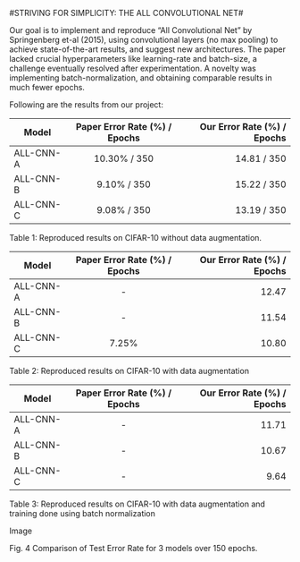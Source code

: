 #STRIVING FOR SIMPLICITY: THE ALL CONVOLUTIONAL NET#

Our goal is to implement and reproduce “All Convolutional Net” by Springenberg et-al (2015), using convolutional layers (no max pooling) to achieve state-of-the-art results, and suggest new architectures. The paper lacked crucial hyperparameters like learning-rate and batch-size, a challenge eventually resolved after experimentation. A novelty was implementing batch-normalization, and obtaining comparable results in much fewer epochs. 

Following are the results from our project:


| Model         | Paper Error Rate (%) / Epochs           | Our Error Rate (%) / Epochs  |
| ------------- |:-------------:| -----:|
| ALL-CNN-A     | 10.30% / 350 | 14.81 / 350 |
| ALL-CNN-B     | 9.10% / 350      |   15.22 / 350 |
| ALL-CNN-C     | 9.08% / 350     |    13.19 / 350 |
 
Table 1: Reproduced results on CIFAR-10 without data augmentation. 


| Model         | Paper Error Rate (%) / Epochs           | Our Error Rate (%) / Epochs  |
| ------------- |:-------------:| -----:|
| ALL-CNN-A     | - | 12.47|
| ALL-CNN-B     | -      |   11.54 |
| ALL-CNN-C     | 7.25%     |    10.80 |

Table 2: Reproduced results on CIFAR-10 with data augmentation 


| Model         | Paper Error Rate (%) / Epochs           | Our Error Rate (%) / Epochs  |
| ------------- |:-------------:| -----:|
| ALL-CNN-A     | - | 11.71 |
| ALL-CNN-B     | -      |   10.67 |
| ALL-CNN-C     | -     |    9.64 |
Table 3: Reproduced results on CIFAR-10 with data augmentation and training done using batch normalization 

Image 
 
Fig. 4 Comparison of Test Error Rate for 3 models over 150 epochs.  
